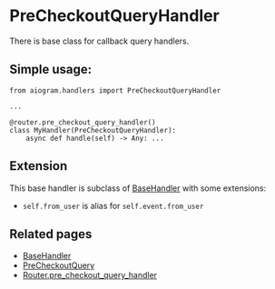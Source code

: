 # PreCheckoutQueryHandler

There is base class for callback query handlers.

## Simple usage:
```pyhton3
from aiogram.handlers import PreCheckoutQueryHandler

...

@router.pre_checkout_query_handler()
class MyHandler(PreCheckoutQueryHandler):
    async def handle(self) -> Any: ...

```

## Extension

This base handler is subclass of [BaseHandler](basics.md#basehandler) with some extensions:

- `self.from_user` is alias for `self.event.from_user`

## Related pages

- [BaseHandler](basics.md#basehandler)
- [PreCheckoutQuery](../../api/types/pre_checkout_query.md)
- [Router.pre_checkout_query_handler](../router.md#pre-checkout-query)
